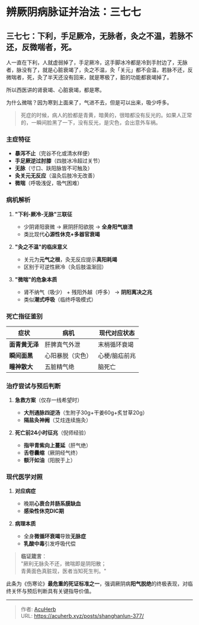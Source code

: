 # 辨厥阴病脉证并治法：三七七


## 三七七：下利，手足厥冷，无脉者，灸之不温，若脉不还，反微喘者，死。

<!--more-->

人一直在下利，人就虚弱掉了，手足厥冷，这手脚冰冷都是冷到手肘边了，无脉者，脉没有了，就是心脏衰竭了，灸之不温，灸「关元」都不会温，若脉不还，反微喘者，死，灸了半天还没有回来，就是寒极了，脏的功能都衰竭掉了。

所以西医讲的肾衰竭、心脏衰竭，都是寒。

为什么微喘？因为寒到上面来了，气进不去，但是可以出来，吸少呼多。

> 死症的时候，病人的脸都是青黄，暗黄的，很暗都没有反光的。如果人正常的，一瞬间脸黑了一下，没有反光，是灾色，会出意外车祸。

### **主症特征**  
- **暴泻不止**（完谷不化或清水样便）  
- **手足厥逆过肘膝**（四肢冰冷超过关节）  
- **无脉**（寸口、趺阳脉皆不可触及）  
- **灸关元无反应**（温灸后肢冷无改善）  
- **微喘**（呼吸浅促，吸气困难）  

### **病机解析**  
1. **"下利-厥冷-无脉"三联征**  
   - 少阴肾阳衰微 → 厥阴肝阳欲脱 → **全身阳气崩溃**  
   - 类比现代**心源性休克+多器官衰竭**  

2. **"灸之不温"的临床意义**  
   - 关元为**元气之根**，灸无反应提示**真阳耗竭**  
   - 区别于可逆性厥冷（灸后肢温渐回）  

3. **"微喘"的危象本质**  
   - 肾不纳气（吸少） + 残阳外越（呼多） → **阴阳离决之兆**  
   - 类似**潮式呼吸**（临终呼吸模式）  

### **死亡指征鉴别**  
| 症状           | 病机                   | 现代对应状态           |  
|----------------|------------------------|------------------------|  
| **面青黄无泽** | 肝脾真气外泄           | 末梢循环衰竭           |  
| **瞬间面黑**   | 心阳暴脱（灾色）       | 心梗/脑疝前兆          |  
| **瞳神散大**   | 五脏精气绝             | 脑死亡                 |  

### **治疗尝试与预后判断**  
1. **急救方案**（仅存一线希望时）  
   - **大剂通脉四逆汤**（生附子30g+干姜60g+炙甘草20g）  
   - **隔盐灸神阙**（艾炷连续施灸）  

2. **死亡前24小时征兆**（倪师经验）  
   - **指甲青紫向上蔓延**（肝气绝）  
   - **舌卷囊缩**（厥阴经气终）  
   - **额汗如油**（阳脱于上）  

### **现代医学对照**  
1. **对应病症**  
   - 晚期**心衰合并肠系膜缺血**  
   - **感染性休克DIC期**  

2. **病理本质**  
   - 全身**微循环衰竭**导致**无脉症**  
   - **乳酸中毒**引发呼吸代偿  

> **临证箴言**：  
> "厥利无脉灸不还，微喘即是阴阳散；  
> 青黄面色真脏现，医者当知死生判。"  

此条为《伤寒论》**最危重的死证标准之一**，强调厥阴病**阳气脱绝**的终极表现，对临终关怀与预后判断具有关键指导价值。

---

> 作者: [AcuHerb](https://acuherb.xyz)  
> URL: https://acuherb.xyz/posts/shanghanlun-377/  

